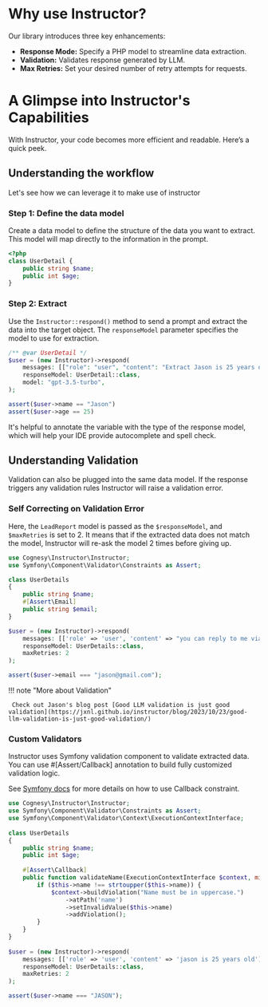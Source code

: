 # Why use Instructor?


Our library introduces three key enhancements:

- **Response Mode:** Specify a PHP model to streamline data extraction.
- **Validation:** Validates response generated by LLM.
- **Max Retries:** Set your desired number of retry attempts for requests.


# A Glimpse into Instructor's Capabilities

With Instructor, your code becomes more efficient and readable. Here’s a quick peek.

## Understanding the workflow

Let's see how we can leverage it to make use of instructor


### Step 1: Define the data model

Create a data model to define the structure of the data you want to extract. This model will map directly to the information in the prompt.

```php
<?php
class UserDetail {
    public string $name;
    public int $age;
}
```

### Step 2: Extract

Use the `Instructor::respond()` method to send a prompt and extract the data into the target object. The `responseModel` parameter specifies the model to use for extraction.

```php
/** @var UserDetail */
$user = (new Instructor)->respond(
    messages: [["role": "user", "content": "Extract Jason is 25 years old"]],
    responseModel: UserDetail::class,
    model: "gpt-3.5-turbo",
);

assert($user->name == "Jason")
assert($user->age == 25)
```

It's helpful to annotate the variable with the type of the response model, which will help your IDE provide autocomplete and spell check.


## Understanding Validation

Validation can also be plugged into the same data model. If the response triggers any validation rules Instructor will raise a validation error.


### Self Correcting on Validation Error

Here, the `LeadReport` model is passed as the `$responseModel`, and `$maxRetries` is set to 2. It means that if the extracted data does not match the model, Instructor will re-ask the model 2 times before giving up.

```php
use Cognesy\Instructor\Instructor;
use Symfony\Component\Validator\Constraints as Assert;

class UserDetails
{
    public string $name;
    #[Assert\Email]
    public string $email;
}

$user = (new Instructor)->respond(
    messages: [['role' => 'user', 'content' => "you can reply to me via jason@gmailcom -- Jason"]],
    responseModel: UserDetails::class,
    maxRetries: 2
);

assert($user->email === "jason@gmail.com");
```

!!! note "More about Validation"

     Check out Jason's blog post [Good LLM validation is just good validation](https://jxnl.github.io/instructor/blog/2023/10/23/good-llm-validation-is-just-good-validation/)


### Custom Validators

Instructor uses Symfony validation component to validate extracted data. You can use #[Assert/Callback] annotation to build fully customized validation logic.

See [Symfony docs](https://symfony.com/doc/current/reference/constraints/Callback.html) for more details on how to use Callback constraint.

```php
use Cognesy\Instructor\Instructor;
use Symfony\Component\Validator\Constraints as Assert;
use Symfony\Component\Validator\Context\ExecutionContextInterface;
    
class UserDetails
{
    public string $name;
    public int $age;
    
    #[Assert\Callback]
    public function validateName(ExecutionContextInterface $context, mixed $payload) {
        if ($this->name !== strtoupper($this->name)) {
            $context->buildViolation("Name must be in uppercase.")
                ->atPath('name')
                ->setInvalidValue($this->name)
                ->addViolation();
        }
    }
}
    
$user = (new Instructor)->respond(
    messages: [['role' => 'user', 'content' => 'jason is 25 years old']],
    responseModel: UserDetails::class,
    maxRetries: 2
);

assert($user->name === "JASON");
```

